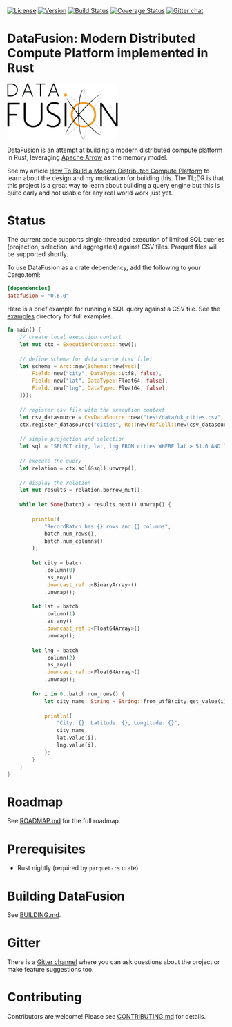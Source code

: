 
[![License](https://img.shields.io/badge/License-Apache%202.0-blue.svg)](https://opensource.org/licenses/Apache-2.0)
[![Version](https://img.shields.io/crates/v/datafusion.svg)](https://crates.io/crates/datafusion)
[![Build Status](https://travis-ci.org/andygrove/datafusion.svg?branch=master)](https://travis-ci.org/andygrove/datafusion)
[![Coverage Status](https://coveralls.io/repos/github/andygrove/datafusion/badge.svg?branch=master)](https://coveralls.io/github/andygrove/datafusion?branch=master)
[![Gitter chat](https://badges.gitter.im/gitterHQ/gitter.png)](https://gitter.im/datafusion-rs)

# DataFusion: Modern Distributed Compute Platform implemented in Rust

<img src="img/datafusion-logo.png" width="256" />

DataFusion is an attempt at building a modern distributed compute platform in Rust, leveraging [Apache Arrow](https://arrow.apache.org/) as the memory model.

See my article [How To Build a Modern Distributed Compute Platform](https://andygrove.io/how_to_build_a_modern_distributed_compute_platform/) to learn about the design and my motivation for building this. The TL;DR is that this project is a great way to learn about building a query engine but this is quite early and not usable for any real world work just yet.

# Status

The current code supports single-threaded execution of limited SQL queries (projection, selection, and aggregates) against CSV files. Parquet files will be supported shortly.

To use DataFusion as a crate dependency, add the following to your Cargo.toml:

```toml
[dependencies]
datafusion = "0.6.0"
```

Here is a brief example for running a SQL query against a CSV file. See the [examples](examples) directory for full examples.

```rust
fn main() {
    // create local execution context
    let mut ctx = ExecutionContext::new();

    // define schema for data source (csv file)
    let schema = Arc::new(Schema::new(vec![
        Field::new("city", DataType::Utf8, false),
        Field::new("lat", DataType::Float64, false),
        Field::new("lng", DataType::Float64, false),
    ]));

    // register csv file with the execution context
    let csv_datasource = CsvDataSource::new("test/data/uk_cities.csv", schema.clone(), 1024);
    ctx.register_datasource("cities", Rc::new(RefCell::new(csv_datasource)));

    // simple projection and selection
    let sql = "SELECT city, lat, lng FROM cities WHERE lat > 51.0 AND lat < 53";

    // execute the query
    let relation = ctx.sql(&sql).unwrap();

    // display the relation
    let mut results = relation.borrow_mut();

    while let Some(batch) = results.next().unwrap() {

        println!(
            "RecordBatch has {} rows and {} columns",
            batch.num_rows(),
            batch.num_columns()
        );

        let city = batch
            .column(0)
            .as_any()
            .downcast_ref::<BinaryArray>()
            .unwrap();

        let lat = batch
            .column(1)
            .as_any()
            .downcast_ref::<Float64Array>()
            .unwrap();

        let lng = batch
            .column(2)
            .as_any()
            .downcast_ref::<Float64Array>()
            .unwrap();

        for i in 0..batch.num_rows() {
            let city_name: String = String::from_utf8(city.get_value(i).to_vec()).unwrap();

            println!(
                "City: {}, Latitude: {}, Longitude: {}",
                city_name,
                lat.value(i),
                lng.value(i),
            );
        }
    }
}
```

# Roadmap

See [ROADMAP.md](ROADMAP.md) for the full roadmap.

# Prerequisites

- Rust nightly (required by `parquet-rs` crate)

# Building DataFusion

See [BUILDING.md](/BUILDING.md).

# Gitter

There is a [Gitter channel](https://gitter.im/datafusion-rs/Lobby) where you can ask questions about the project or make feature suggestions too.

# Contributing

Contributors are welcome! Please see [CONTRIBUTING.md](/CONTRIBUTING.md) for details.


 
